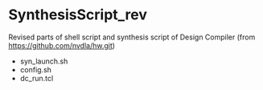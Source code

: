 # SynthesisScript_rev
Revised parts of shell script and synthesis script of Design Compiler
(from https://github.com/nvdla/hw.git)
- syn_launch.sh
- config.sh
- dc_run.tcl
